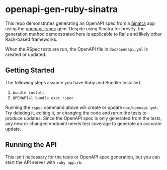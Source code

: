# openapi-gen-ruby-sinatra

This repo demonstrates generating an OpenAPI spec from a [Sinatra](https://sinatrarb.com) app using the [openapi-rspec](https://github.com/exoego/rspec-openapi) gem. Despite using Sinatra for brevity, the generation method demonstrated here is applicable to Rails and likely other Rack-based frameworks.

When the RSpec tests are run, the OpenAPI file in `doc/openapi.yml` is created or updated.

## Getting Started

The following steps assume you have Ruby and Bundler installed. 

1. `bundle install`
1. `OPENAPI=1 bundle exec rspec`

Running the `rspec` command above will create or update `doc/openapi.yml`. Try deleting it, editing it, or changing the code and rerun the tests to produce updates. Since the OpenAPI spec is only generated from the tests, any new or changed endpoint needs test coverage to generate an accurate update.

## Running the API

This isn't necessary for the tests or OpenAPI spec generation, but you can start the API server with `ruby app.rb`.